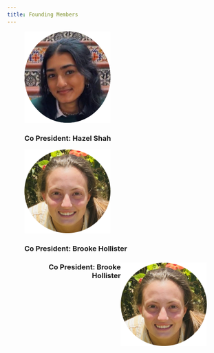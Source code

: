 ```yaml
---
title: Founding Members
---
```

<figure>
  <img src="/assets/circleFoundingMembers/hazel.png" alt="drawing" width="200"/>
  <figcaption><h3 style="text-align:left;">Co President: Hazel Shah</h3></figcaption>
</figure>
<figure>
  <img src="/assets/circleFoundingMembers/brooke.png" alt="drawing" width="200"/>
  <figcaption><h3 style="text-align:left;">Co President: Brooke Hollister</h3></figcaption>
</figure>
<figure>
  <img align= "right" src="/assets/circleFoundingMembers/brooke.png" alt="drawing" width="200"/>
   <figcaption class="figure-caption text-center"><h3 style="text-align:right;">Co President: Brooke Hollister</h3></figcaption>
</figure>

